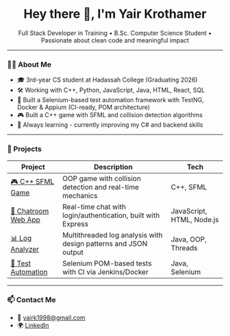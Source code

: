 <h1 align="center">Hey there 👋, I'm Yair Krothamer</h1>

<p align="center">
  Full Stack Developer in Training • B.Sc. Computer Science Student • Passionate about clean code and meaningful impact
</p>

---

### 🧑‍🎓 About Me

- 🎓 3rd-year CS student at Hadassah College (Graduating 2026)
- 🛠️ Working with C++, Python, JavaScript, Java, HTML, React, SQL
- 🧪 Built a Selenium-based test automation framework with TestNG, Docker & Appium (CI-ready, POM architecture)
- 🎮 Built a C++ game with SFML and collision detection algorithms
- 💬 Always learning - currently improving my C# and backend skills

---

### 🚀 Projects

| Project | Description | Tech |
|--------|-------------|------|
| [🎮 C++ SFML Game](https://github.com/yairkr13/SFML-project) | OOP game with collision detection and real-time mechanics | C++, SFML |
| [💬 Chatroom Web App](https://github.com/yairkr13/ChatRoom-app) | Real-time chat with login/authentication, built with Express | JavaScript, HTML, Node.js |
| [📊 Log Analyzer](https://github.com/yairkr13/Java-project) | Multithreaded log analysis with design patterns and JSON output | Java, OOP, Threads |
| [🧪 Test Automation](https://github.com/yairkr13/automation-project) | Selenium POM-based tests with CI via Jenkins/Docker | Java, Selenium |

---

### 📫 Contact Me

- 📧 [yairk1998@gmail.com](mailto:yairk1998@gmail.com)
- 🌍 [LinkedIn](https://www.linkedin.com/in/yair-krothamer-8b0448230)

